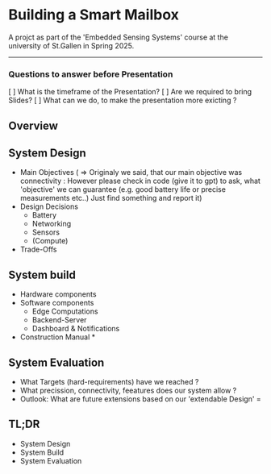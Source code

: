 # Building a Smart Mailbox
A projct as part of the 'Embedded Sensing Systems' course at the university of St.Gallen in Spring 2025. 

____
### Questions to answer before Presentation

[ ] What is the timeframe of the Presentation? 
[ ] Are we required to bring Slides?
[ ] What can we do, to make the presentation more exicting ? 

## Overview

## System Design 
- Main Objectives
  ( => Originaly we said, that our main objective was connectivity : However please check in code (give it to gpt) to ask, what 'objective' we can guarantee (e.g. good battery life or precise measurements etc..) Just find something and report it)
- Design Decisions
    - Battery 
    - Networking
    - Sensors 
    - (Compute)
- Trade-Offs


## System build
- Hardware components
- Software components
    * Edge Computations
    * Backend-Server 
    * Dashboard & Notifications
- Construction Manual
    * 


## System Evaluation
- What Targets (hard-requirements) have we reached ?
- What precission, connectivity, feeatures does our system allow ?
- Outlook: What are future extensions based on our 'extendable Design' =


## TL;DR
- System Design
- System Build 
- System Evaluation



